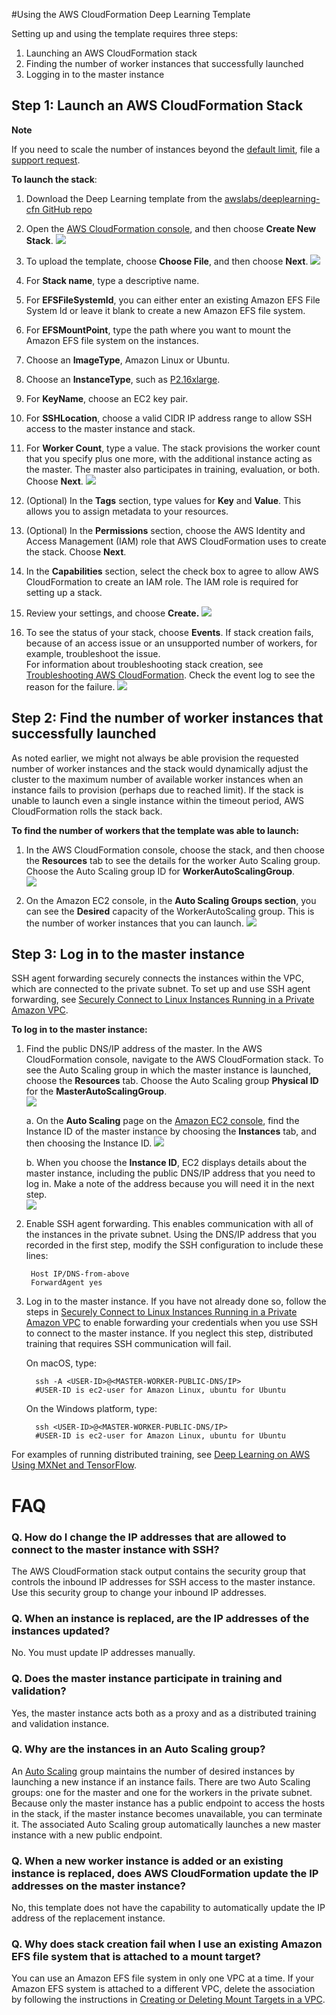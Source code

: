 #Using the AWS CloudFormation Deep Learning Template

Setting up and using the template requires three steps:

1. Launching an AWS CloudFormation stack
2. Finding the number of worker instances that successfully launched
3. Logging in to the master instance  

## Step 1: Launch an AWS CloudFormation Stack

**Note**  

If you need to scale the number of instances beyond the [default limit](https://aws.amazon.com/ec2/faqs/#How_many_instances_can_I_run_in_Amazon_EC2), file a [support request](https://aws.amazon.com/contact-us/ec2-request).

**To launch the stack**:

1. Download the Deep Learning template from the [awslabs/deeplearning-cfn GitHub repo](https://github.com/awslabs/deeplearning-cfn/blob/master/cfn-template/deeplearning.template)

2. Open the [AWS CloudFormation console](https://console.aws.amazon.com/cloudformation), and then choose **Create New Stack**.
![](../images/Slide1.png)  

3. To upload the template, choose **Choose File**, and then choose **Next**.
![](../images/Slide2.png)  

4. For **Stack name**, type a descriptive name.

5. For **EFSFileSystemId**, you can either enter an existing Amazon EFS File System Id or leave it blank to create a new Amazon EFS file system.

6. For **EFSMountPoint**, type the path where you want to mount the Amazon EFS file system on the instances.  

7. Choose an **ImageType**, Amazon Linux or Ubuntu.

8. Choose an **InstanceType**, such as [P2.16xlarge](https://aws.amazon.com/ec2/instance-types/p2/).

9. For **KeyName**, choose an EC2 key pair.  

10. For **SSHLocation**, choose a valid CIDR IP address range to allow SSH access to the master instance and stack.  

11. For **Worker Count**, type a value. The stack provisions the worker count that you specify plus one more, with the additional instance acting as the master. The master also participates in training, evaluation, or both. Choose **Next**.
![](../images/Slide3.png)  

12. (Optional) In the **Tags** section, type values for **Key** and **Value**. This allows you to assign metadata to your resources.  
13.  (Optional) In the **Permissions** section, choose the AWS Identity and Access Management (IAM) role that AWS CloudFormation uses to create the stack. Choose **Next**.

14. In the **Capabilities** section, select the check box to agree to allow AWS CloudFormation to create an IAM role. The IAM role is required for setting up a stack.  


15. Review your settings, and choose **Create.**
![](../images/Slide5.png)  

16. To see the status of your stack, choose **Events**. If stack creation fails, because of an access issue or an unsupported number of workers, for example, troubleshoot the issue.  
For information about troubleshooting stack creation, see [Troubleshooting AWS CloudFormation](http://docs.aws.amazon.com/AWSCloudFormation/latest/UserGuide/troubleshooting.html). Check the event log to see the reason for the failure. 
![](../images/Slide6.png)  
  
## Step 2: Find the number of worker instances that successfully launched

As noted earlier, we might not always be able provision the requested number of worker instances and the stack would dynamically adjust the cluster to the maximum number of available worker instances when an instance fails to provision (perhaps due to reached limit). If the stack is unable to launch even a single instance within the timeout period, AWS CloudFormation  rolls the stack back.

**To find the number of workers that the template was able to launch:**

1. In the AWS CloudFormation console, choose the stack, and then choose the **Resources** tab to see the details for the worker Auto Scaling group. Choose the Auto Scaling group ID for **WorkerAutoScalingGroup**.  
![](../images/Slide7.png)  

2. On the Amazon EC2 console, in the **Auto Scaling Groups section**, you can see the **Desired** capacity of the WorkerAutoScaling group. This is the number of worker instances that you can launch.
![](../images/Slide8.png)  

## <a name="logintomaster"></a>Step 3: Log in to the master instance

SSH agent forwarding securely connects the instances within the VPC, which are connected to the private subnet. To set up and use SSH agent forwarding, see [Securely Connect to Linux Instances Running in a Private Amazon VPC](https://aws.amazon.com/blogs/security/securely-connect-to-linux-instances-running-in-a-private-amazon-vpc/).  

**To log in to the master instance:**

1. Find the public DNS/IP address of the master.  In the AWS CloudFormation console, navigate to the AWS CloudFormation  stack.  To see the Auto Scaling group in which the master instance is launched, choose the **Resources** tab. Choose the Auto Scaling group **Physical ID** for the **MasterAutoScalingGroup**.  
![](../images/Slide9.png)  


    a. On the **Auto Scaling** page on the [Amazon EC2 console](https://console.aws.amazon.com/ec2), find the Instance ID of the master instance by choosing the **Instances** tab, and then choosing the Instance ID.
![](../images/Slide10.png)  

    b. When you choose the **Instance ID**, EC2 displays details about the master instance, including the public DNS/IP address that you need to log in. Make a note of the address because you will need it in the next step.  
![](../images/Slide11.png)  

2. Enable SSH agent forwarding. This enables communication with all of the instances in the private subnet. Using the DNS/IP address that you recorded in the first step, modify the SSH configuration to include these lines: 

    	Host IP/DNS-from-above  
        ForwardAgent yes

3. Log in to the master instance. If you have not already done so, follow the steps in [Securely Connect to Linux Instances Running in a Private Amazon VPC](https://aws.amazon.com/blogs/security/securely-connect-to-linux-instances-running-in-a-private-amazon-vpc/) to enable forwarding your credentials when you use SSH to connect to the master instance. If you neglect this step, distributed training that requires SSH communication will fail.  

    On macOS, type:

         ssh -A <USER-ID>@<MASTER-WORKER-PUBLIC-DNS/IP>
         #USER-ID is ec2-user for Amazon Linux, ubuntu for Ubuntu

    On the Windows platform, type:

         ssh <USER-ID>@<MASTER-WORKER-PUBLIC-DNS/IP>
         #USER-ID is ec2-user for Amazon Linux, ubuntu for Ubuntu

For examples of running distributed training, see [Deep Learning on AWS Using MXNet and TensorFlow](../README.md).

# FAQ

### Q. How do I change the IP addresses that are allowed to connect to the master instance with SSH?
The AWS CloudFormation stack output contains the security group that controls the inbound IP addresses for SSH access to the master instance. Use this security group to change your inbound IP addresses.  

### Q. When an instance is replaced, are the IP addresses of the instances updated? 
No. You must update IP addresses manually.  

### Q. Does the master instance participate in training and validation?
Yes, the master instance acts both as a proxy and as a distributed training and validation instance.

### Q. Why are the instances in an Auto Scaling group? 
An [Auto Scaling](https://aws.amazon.com/autoscaling/) group maintains the number of desired instances by launching a new instance if an instance fails. There are two Auto Scaling groups: one for the master and one for the workers in the private subnet. Because only the master instance has a public endpoint to access the hosts in the stack, if the master instance becomes unavailable, you can terminate it. The associated Auto Scaling group automatically launches a new master instance with a new public endpoint. 

### Q. When a new worker instance is added or an existing instance is replaced, does AWS CloudFormation update the IP addresses on the master instance?
No, this template does not have the capability to automatically update the IP address of the replacement instance.

### Q. Why does stack creation fail when I use an existing Amazon EFS file system that is attached to a mount target?
You can use an Amazon EFS file system in only one VPC at a time. If your Amazon EFS system is attached to a different VPC, delete the association by following the instructions in [Creating or Deleting Mount Targets in a VPC](http://docs.aws.amazon.com/efs/latest/ug/manage-fs-access-create-delete-mount-targets.html).
